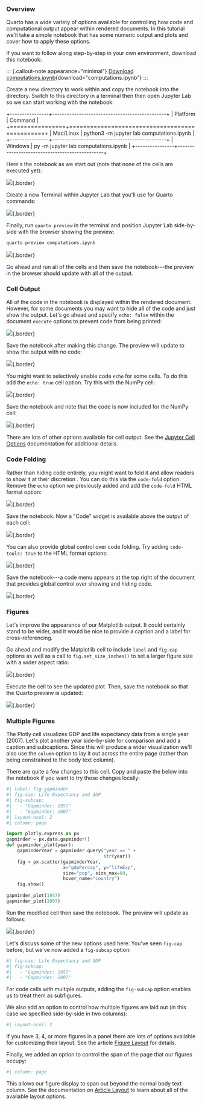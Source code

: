 ### Overview

Quarto has a wide variety of options available for controlling how code and computational output appear within rendered documents. In this tutorial we'll take a simple notebook that has some numeric output and plots and cover how to apply these options.

If you want to follow along step-by-step in your own environment, download this notebook:

::: {.callout-note appearance="minimal"}
<i class="bi bi-journal-code"></i> [Download computations.ipynb](_computations.ipynb){download="computations.ipynb"}
:::

Create a new directory to work within and copy the notebook into the directory. Switch to this directory in a terminal then then open Jupyter Lab so we can start working with the notebook:

+----------------+-----------------------------------------------+
| Platform       | Command                                       |
+================+===============================================+
| Mac/Linux      |     python3 -m jupyter lab computations.ipynb |
+----------------+-----------------------------------------------+
| Windows        |     py -m jupyter lab computations.ipynb      |
+----------------+-----------------------------------------------+

Here's the notebook as we start out (note that none of the cells are executed yet):

![](images/jupyter-computations.png){.border}

Create a new Terminal within Jupyter Lab that you'll use for Quarto commands:

![](../hello/images/jupyter-terminal.png){.border}

Finally, run `quarto preview` in the terminal and position Jupyter Lab side-by-side with the browser showing the preview:

``` bash
quarto preview computations.ipynb
```

![](images/jupyter-computations-preview.png){.border}

Go ahead and run all of the cells and then save the notebook---the preview in the browser should update with all of the output.

### Cell Output

All of the code in the notebook is displayed within the rendered document. However, for some documents you may want to hide all of the code and just show the output. Let's go ahead and specify `echo: false` within the document `execute` options to prevent code from being printed:

![](images/jupyter-execute-echo-false.png){.border}

Save the notebook after making this change. The preview will update to show the output with no code:

![](images/jupyter-exec-echo-false-preview.png){.border}

You might want to selectively enable code `echo` for some cells. To do this add the `echo: true` cell option. Try this with the NumPy cell:

![](images/jupyter-exec-echo-true.png){.border}

Save the notebook and note that the code is now included for the NumPy cell:

![](images/jupyter-exec-echo-true-preview.png){.border}

There are lots of other options available for cell output. See the [Jupyter Cell Options](https://quarto.org/docs/reference/cells/cells-jupyter.html) documentation for additional details.

### Code Folding

Rather than hiding code entirely, you might want to fold it and allow readers to show it at their discretion . You can do this via the `code-fold` option. Remove the `echo` option we previously added and add the `code-fold` HTML format option:

![](images/jupyter-code-fold.png){.border}

Save the notebook. Now a "Code" widget is available above the output of each cell:

![](images/jupyter-code-fold-preview.png){.border}

You can also provide global control over code folding. Try adding `code-tools: true` to the HTML format options:

![](images/jupyter-code-tools.png){.border}

Save the notebook---a code menu appears at the top right of the document that provides global control over showing and hiding code.

![](images/jupyter-code-tools-preview.png){.border}

### Figures

Let's improve the appearance of our Matplotlib output. It could certainly stand to be wider, and it would be nice to provide a caption and a label for cross-referencing.

Go ahead and modify the Matplotlib cell to include `label` and `fig-cap` options as well as a call to `fig.set_size_inches()` to set a larger figure size with a wider aspect ratio:

![](images/jupyter-figure-options.png){.border}

Execute the cell to see the updated plot. Then, save the notebook so that the Quarto preview is updated:

![](images/jupyter-figure-options-preview.png){.border}

### Multiple Figures

The Plotly cell visualizes GDP and life expectancy data from a single year (2007). Let's plot another year side-by-side for comparison and add a caption and subcaptions. Since this will produce a wider visualization we'll also use the `column` option to lay it out across the entire page (rather than being constrained to the body text column).

There are quite a few changes to this cell. Copy and paste the below into the notebook if you want to try these changes locally:

``` python
#| label: fig-gapminder
#| fig-cap: Life Expectancy and GDP
#| fig-subcap:
#|   - "Gapminder: 1957"
#|   - "Gapminder: 2007"
#| layout-ncol: 2
#| column: page

import plotly.express as px
gapminder = px.data.gapminder()
def gapminder_plot(year):
    gapminderYear = gapminder.query("year == " + 
                                    str(year))
    fig = px.scatter(gapminderYear, 
                     x="gdpPercap", y="lifeExp",
                     size="pop", size_max=60,
                     hover_name="country")
    fig.show()
    
gapminder_plot(1957)
gapminder_plot(2007)
```

Run the modified cell then save the notebook. The preview will update as follows:

![](images/jupyter-plotly-preview.png){.border}

Let's discuss some of the new options used here. You've seen `fig-cap` before, but we've now added a `fig-subcap` option:

``` python
#| fig-cap: Life Expectancy and GDP 
#| fig-subcap:
#|   - "Gapminder: 1957"
#|   - "Gapminder: 2007"
```

For code cells with multiple outputs, adding the `fig-subcap` option enables us to treat them as subfigures.

We also add an option to control how multiple figures are laid out (in this case we specified side-by-side in two columns):

``` python
#| layout-ncol: 2
```

If you have 3, 4, or more figures in a panel there are lots of options available for customizing their layout. See the article [Figure Layout](/docs/authoring/figure-layout.qmd) for details.

Finally, we added an option to control the span of the page that our figures occupy:

``` python
#| column: page
```

This allows our figure display to span out beyond the normal body text column. See the documentation on [Article Layout](/docs/authoring/article-layout.qmd) to learn about all of the available layout options.
